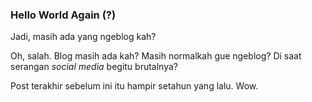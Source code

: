 ### Hello World Again (?)

Jadi, masih ada yang ngeblog kah?

Oh, salah. Blog masih ada kah? Masih normalkah gue ngeblog? Di saat serangan _social media_ begitu brutalnya?

Post terakhir sebelum ini itu hampir setahun yang lalu. Wow.

<!-- METADATA: {"time": "2011-08-01 01:00:00", "title": "Hello World Again (?)"} -->

